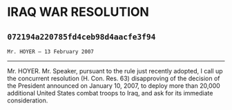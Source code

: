 # IRAQ WAR RESOLUTION
## `072194a220785fd4ceb98d4aacfe3f94`
`Mr. HOYER — 13 February 2007`

---


Mr. HOYER. Mr. Speaker, pursuant to the rule just recently adopted, I 
call up the concurrent resolution (H. Con. Res. 63) disapproving of the 
decision of the President announced on January 10, 2007, to deploy more 
than 20,000 additional United States combat troops to Iraq, and ask for 
its immediate consideration.